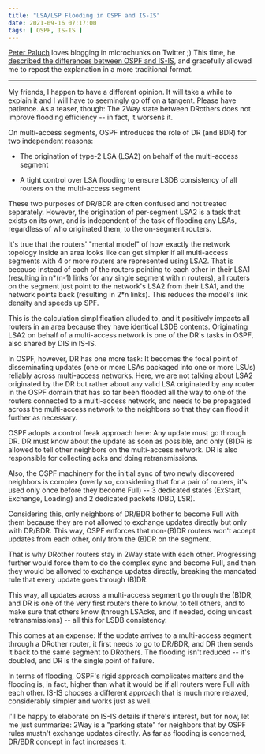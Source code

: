 ```yaml
---
title: "LSA/LSP Flooding in OSPF and IS-IS"
date: 2021-09-16 07:17:00
tags: [ OSPF, IS-IS ]
---
```

[Peter Paluch](https://twitter.com/Peter_Paluch) loves blogging in microchunks on Twitter ;) This time, he [described the differences between OSPF and IS-IS](https://twitter.com/Peter_Paluch/status/1426926700294819845), and gracefully allowed me to repost the explanation in a more traditional format.

---

My friends, I happen to have a different opinion. It will take a while to explain it and I will have to seemingly go off on a tangent. Please have patience. As a teaser, though: The 2Way state between DRothers does not improve flooding efficiency -- in fact, it worsens it.
<!--more-->
On multi-access segments, OSPF introduces the role of DR (and BDR) for two independent reasons:

- The origination of type-2 LSA (LSA2) on behalf of the multi-access segment

- A tight control over LSA flooding to ensure LSDB consistency of all routers on the multi-access segment

These two purposes of DR/BDR are often confused and not treated separately. However, the origination of per-segment LSA2 is a task that exists on its own, and is independent of the task of flooding any LSAs, regardless of who originated them, to the on-segment routers.

It's true that the routers' "mental model" of how exactly the network topology inside an area looks like can get simpler if all multi-access segments with 4 or more routers are represented using LSA2. That is because instead of each of the routers pointing to each other in their LSA1 (resulting in n*(n-1) links for any single segment with n routers), all routers on the segment just point to the network's LSA2 from their LSA1, and the network points back (resulting in 2*n links). This reduces the model's link density and speeds up SPF.

This is the calculation simplification alluded to, and it positively impacts all routers in an area because they have identical LSDB contents. Originating LSA2 on behalf of a multi-access network is one of the DR's tasks in OSPF, also shared by DIS in IS-IS.

In OSPF, however, DR has one more task: It becomes the focal point of disseminating updates (one or more LSAs packaged into one or more LSUs) reliably across multi-access networks. Here, we are not talking about LSA2 originated by the DR but rather about any valid LSA originated by any router in the OSPF domain that has so far been flooded all the way to one of the routers connected to a multi-access network, and needs to be propagated across the multi-access network to the neighbors so that they can flood it further as necessary.

OSPF adopts a control freak approach here: Any update must go through DR. DR must know about the update as soon as possible, and only (B)DR is allowed to tell other neighbors on the multi-access network. DR is also responsible for collecting acks and doing retransmissions.

Also, the OSPF machinery for the initial sync of two newly discovered neighbors is complex (overly so, considering that for a pair of routers, it's used only once before they become Full) -- 3 dedicated states (ExStart, Exchange, Loading) and 2 dedicated packets (DBD, LSR).

Considering this, only neighbors of DR/BDR bother to become Full with them because they are not allowed to exchange updates directly but only with DR/BDR. This way, OSPF enforces that non-(B)DR routers won't accept updates from each other, only from the (B)DR on the segment.

That is why DRother routers stay in 2Way state with each other. Progressing further would force them to do the complex sync and become Full, and then they would be allowed to exchange updates directly, breaking the mandated rule that every update goes through (B)DR.

This way, all updates across a multi-access segment go through the (B)DR, and DR is one of the very first routers there to know, to tell others, and to make sure that others know (through LSAcks, and if needed, doing unicast retransmissions) -- all this for LSDB consistency.

This comes at an expense: If the update arrives to a multi-access segment through a DRother router, it first needs to go to DR/BDR, and DR then sends it back to the same segment to DRothers. The flooding isn't reduced -- it's doubled, and DR is the single point of failure.

In terms of flooding, OSPF's rigid approach complicates matters and the flooding is, in fact, higher than what it would be if all routers were Full with each other. IS-IS chooses a different approach that is much more relaxed, considerably simpler and works just as well.

I'll be happy to elaborate on IS-IS details if there's interest, but for now, let me just summarize: 2Way is a "parking state" for neighbors that by OSPF rules mustn't exchange updates directly. As far as flooding is concerned, DR/BDR concept in fact increases it.
